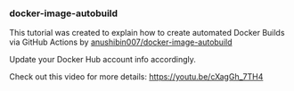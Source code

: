 ### docker-image-autobuild

This tutorial was created to explain how to create automated Docker Builds via GitHub Actions by [anushibin007/docker-image-autobuild](https://github.com/anushibin007/docker-image-autobuild)

Update your Docker Hub account info accordingly.

Check out this video for more details: https://youtu.be/cXagGh_7TH4
